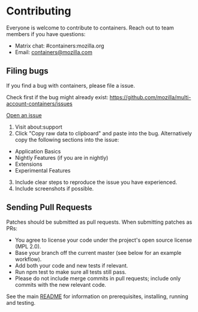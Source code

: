 # Contributing

Everyone is welcome to contribute to containers. Reach out to team members if you have questions:

- Matrix chat: #containers:mozilla.org
- Email: containers@mozilla.com

## Filing bugs

If you find a bug with containers, please file a issue.

Check first if the bug might already exist: https://github.com/mozilla/multi-account-containers/issues

[Open an issue](https://github.com/mozilla/multi-account-containers/issues/new)

1. Visit about:support
2. Click "Copy raw data to clipboard" and paste into the bug. Alternatively copy the following sections into the issue:
  - Application Basics
  - Nightly Features (if you are in nightly)
  - Extensions
  - Experimental Features
3. Include clear steps to reproduce the issue you have experienced.
4. Include screenshots if possible.

## Sending Pull Requests

Patches should be submitted as pull requests. When submitting patches as PRs:

- You agree to license your code under the project's open source license (MPL 2.0).
- Base your branch off the current master (see below for an example workflow).
- Add both your code and new tests if relevant.
- Run npm test to make sure all tests still pass.
- Please do not include merge commits in pull requests; include only commits with the new relevant code.

See the main [README](./README.md) for information on prerequisites, installing, running and testing.
